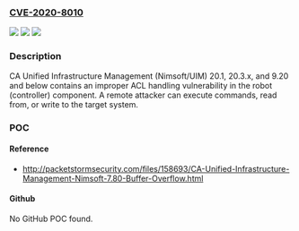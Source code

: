 ### [CVE-2020-8010](https://cve.mitre.org/cgi-bin/cvename.cgi?name=CVE-2020-8010)
![](https://img.shields.io/static/v1?label=Product&message=CA%20Unified%20Infrastructure%20Management%20(Nimsoft%2FUIM)&color=blue)
![](https://img.shields.io/static/v1?label=Version&message=n%2Fa&color=blue)
![](https://img.shields.io/static/v1?label=Vulnerability&message=improper%20ACL%20handling%20RCE&color=brighgreen)

### Description

CA Unified Infrastructure Management (Nimsoft/UIM) 20.1, 20.3.x, and 9.20 and below contains an improper ACL handling vulnerability in the robot (controller) component. A remote attacker can execute commands, read from, or write to the target system.

### POC

#### Reference
- http://packetstormsecurity.com/files/158693/CA-Unified-Infrastructure-Management-Nimsoft-7.80-Buffer-Overflow.html

#### Github
No GitHub POC found.

